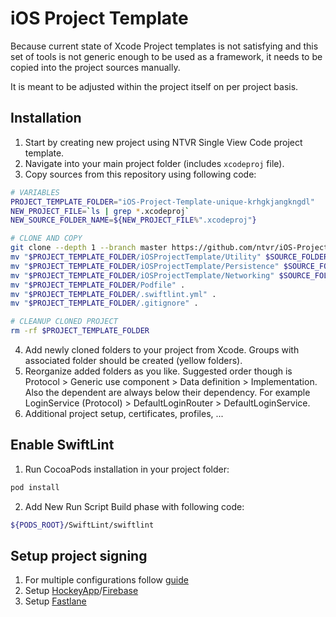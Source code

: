 # iOS Project Template
Because current state of Xcode Project templates is not satisfying and this set of tools is not generic enough to be used as a framework, it needs to be copied into the project sources manually. 

It is meant to be adjusted within the project itself on per project basis.

## Installation
1. Start by creating new project using NTVR Single View Code project template.
3. Navigate into your main project folder (includes `xcodeproj` file).
3. Copy sources from this repository using following code:

```bash
# VARIABLES
PROJECT_TEMPLATE_FOLDER="iOS-Project-Template-unique-krhgkjangkngdl"
NEW_PROJECT_FILE=`ls | grep *.xcodeproj`
NEW_SOURCE_FOLDER_NAME=${NEW_PROJECT_FILE%".xcodeproj"}

# CLONE AND COPY
git clone --depth 1 --branch master https://github.com/ntvr/iOS-Project-Template.git $PROJECT_TEMPLATE_FOLDER
mv "$PROJECT_TEMPLATE_FOLDER/iOSProjectTemplate/Utility" $SOURCE_FOLDER_NAME
mv "$PROJECT_TEMPLATE_FOLDER/iOSProjectTemplate/Persistence" $SOURCE_FOLDER_NAME
mv "$PROJECT_TEMPLATE_FOLDER/iOSProjectTemplate/Networking" $SOURCE_FOLDER_NAME
mv "$PROJECT_TEMPLATE_FOLDER/Podfile" .
mv "$PROJECT_TEMPLATE_FOLDER/.swiftlint.yml" .
mv "$PROJECT_TEMPLATE_FOLDER/.gitignore" .

# CLEANUP CLONED PROJECT
rm -rf $PROJECT_TEMPLATE_FOLDER
```

4. Add newly cloned folders to your project from Xcode. Groups with associated folder should be created (yellow folders).
5. Reorganize added folders as you like. Suggested order though is Protocol > Generic use component > Data definition > Implementation. Also the dependent are always below  their dependency. For example LoginService (Protocol) > DefaultLoginRouter > DefaultLoginService.
6. Additional project setup, certificates, profiles, ...

## Enable SwiftLint
1. Run CocoaPods installation in your project folder:
```bash
pod install
```

2. Add New Run Script Build phase with following code:

```bash
${PODS_ROOT}/SwiftLint/swiftlint
```

## Setup project signing
1. For multiple configurations follow [guide](https://zeemee.engineering/how-to-set-up-multiple-schemes-configurations-in-xcode-for-your-react-native-ios-app-7da4b5237966)
2. Setup [HockeyApp](https://hockeyapp.net)/[Firebase](https://firebase.google.com)
3. Setup [Fastlane](https://fastlane.tools)
